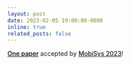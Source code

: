 ```yaml
---
layout: post
date: 2023-02-05 19:00:00-0000
inline: true
related_posts: false
---
```


<a href="https://dl.acm.org/doi/abs/10.1145/3581791.3596844" style="font-weight: 500; color: black;">One paper</a> accepted by <a href="https://www.sigmobile.org/mobisys/2023/" style="font-weight: 500;">MobiSys 2023</a>!
